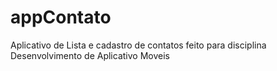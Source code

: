 # appContato
Aplicativo de Lista e cadastro de contatos feito para disciplina Desenvolvimento de Aplicativo Moveis

